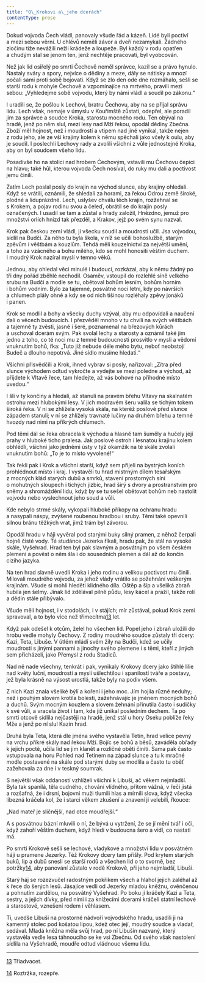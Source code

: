 ```yaml
---
title: "O\_Krokovi a\_jeho dcerách"
contentType: prose
---
```


<section>

Dokud vojvoda Čech vládl, panovaly všude řád a kázeň. Lidé byli poctiví a mezi sebou věrní. U chlévů neměli závor a dveří nezamykali. Žádného zločinu tíže nevážili nežli krádeže a loupeže. Byl každý v rodu opatřen a chudým stal se jenom ten, jenž nechtěje pracovati, byl vyobcován.

Než jak lid osiřelý po smrti Čechově neměl správce, kazil se a právo hynulo. Nastaly sváry a spory, nejvíce o dědiny a meze, dály se nátisky a mnozí počali sami proti sobě bojovati. Když se zlo den ode dne rozmáhalo, sešli se starší rodu k mohyle Čechově a vzpomínajíce na mrtvého, pravili mezi sebou: „Vyhledejme sobě vojvodu, který by námi vládl a soudil po zákonu.“

I uradili se, že pošlou k Lechovi, bratru Čechovu, aby na se přijal správu lidu. Lech však, nemaje v úmyslu v Kouřimště zůstati, odepřel, ale poradil jim za správce a soudce Kroka, starostu mocného rodu. Ten obýval na hradě, jenž po něm slul, mezi lesy nad Mží řekou, opodál dědiny Zbečna. Zboží měl hojnost, než i moudrostí a vtipem nad jiné vynikal, takže nejen z rodu jeho, ale ze vší krajiny kolem k němu spěchali jako včely k oulu, aby je soudil. I poslechli Lechovy rady a zvolili všichni z vůle jednostejné Kroka, aby on byl soudcem všeho lidu.

Posadivše ho na stolici nad hrobem Čechovým, vstavili mu Čechovu čepici na hlavu; také hůl, kterou vojvoda Čech nosíval, do ruky mu dali a poctivost jemu činili.

Zatím Lech poslal posly do krajin na východ slunce, aby krajiny ohledali. Když se vrátili, oznámili, že shledali za horami, za řekou Odrou země široké, plodné a liduprázdné. Lech, uslyšev chválu těch krajin, rozžehnal se s Krokem, a pojav rodinu svou a čeleď, obrátil se do krajin posly označených. I usadil se tam a zůstal a hrady založil, Hnězdno, jemuž pro množství orlích hnízd tak přezděl, a Krakov, jejž po svém synu nazval.

Krok pak českou zemí vládl, ji všecku soudil a moudrosti učil. Jsa vojvodou, sídlil na Budči. Za něho tu byla škola, v níž se učili bohoslužbě, starým zpěvům i věštbám a kouzlům. Tehdá měli kouzelnictví za největší umění, a toho za vzácného a bohu milého, kdo se mohl honositi věštím duchem. I moudrý Krok nazíral myslí v temno věků.

Jednou, aby ohledal věci minulé i budoucí, rozkázal, aby k němu žádný po tři dny pořád zběhlé nechodil. Osaměv, vstoupil do rozlehlé síně velkého srubu na Budči a modle se tu, obětoval bohům lesním, bohům horním i bohům vodním. Bylo za tajemné, posvátné noci letní, kdy po návrších a chlumech plály ohně a kdy se od nich tišinou rozléhaly zpěvy jonáků i panen.

Krok se modlil a bohy a všecky duchy vzýval, aby mu odpovídali a naučení dali o věcech budoucích. I přezvěděl mnoho v tu chvíli na svých věštbách a tajemné ty zvěsti, jasné i šeré, poznamenal na březových kůrách a uschoval dcerám svým. Pak svolal lechy a starosty a oznámil také jim jedno z toho, co té noci mu z temné budoucnosti prosvitlo v mysli a vědomí vnuknutím bohů, řka: „Tuto již nebude déle mého bytu, neboť neobstojí Budeč a dlouho nepotrvá. Jiné sídlo musíme hledati.“

Všichni přisvědčili a Krok, ihned vybrav si posly, nařizoval: „Zítra před slunce východem odtud vykročte a vydejte se mezi poledne a východ, až přijdete k Vltavě řece, tam hledejte, až vás bohové na příhodné místo uvedou.“

I šli v ty končiny a hledali, až stanuli na pravém břehu Vltavy na skalnatém ostrohu mezi hlubokými lesy. V jich modravém šeru valila se tichým tokem široká řeka. V ní se zhlížela vysoká skála, na kteréž poslové před slunce západem stanuli; v ní se zhlížely travnaté lučiny na druhém břehu a temné hvozdy nad nimi na příkrých chlumech.

Pod těmi dál se řeka obracela k východu a hlasně tam šuměly a hučely její prahy v hluboké ticho pralesa. Jak poslové ostroh i lesnatou krajinu kolem obhlédli, všichni jako jedněmi ústy v týž okamžik na té skále zvolali vnuknutím bohů: „To je to místo vyvolené!“

Tak řekli pak i Krok a všichni starší, když sem přijeli na bystrých koních prohlédnout místo i kraj. I vystavěli tu hrad mistrným dílem tesařským z mocných klád starých dubů a smrků, stavení prostorných síní o mohutných sloupech i tichých jizbic, hrad širý s dvory a prostranstvím pro sněmy a shromáždění lidu, když by se tu sešel obětovat bohům neb nastolit vojvodu nebo vyslechnout jeho soud a vůli.

Kde nebylo strmé skály, vykopali hluboké příkopy na ochranu hradu a nasypali náspy, zvýšené roubenou hradbou i sruby. Těmi také opevnili silnou bránu těžkých vrat, jimž trám byl závorou.

Opodál hradu v háji vyvěral pod starými buky silný pramen, z něhož čerpali hojně čisté vody. Té studánce Jezerka říkali, hradu pak, že stál na vysoké skále, Vyšehrad. Hrad ten byl pak slavným a posvátným po všem českém plemeni a pověst o něm šla i do sousedních plemen a dál až do končin cizího jazyka.

Na ten hrad slavně uvedli Kroka i jeho rodinu a velikou poctivost mu činili. Milovali moudrého vojvodu, za jehož vlády vrátilo se požehnání veškerým krajinám. Všude si mohli hleděti klidného díla. Oštěp a šíp a všeliká zbraň hubila jen šelmy. Jinak lid zdělával pilně půdu, lesy kácel a pražil, takže rolí a dědin stále přibývalo.

Všude měli hojnost, i v stodolách, i v stájích; mír zůstával, pokud Krok zemi spravoval, a to bylo více než třimecítma[13](./resources/undefined) let.

Když pak odešel k otcům, želel ho všechen lid. Popel jeho i zbraň uložili do hrobu vedle mohyly Čechovy. Z rodiny moudrého soudce zůstaly tři dcery: Kazi, Teta, Libuše. V útlém mládí svém žily na Budči, kdež se učily moudrosti s jinými pannami a jinochy svého plemene i s těmi, kteří z jiných sem přicházeli, jako Přemysl z rodu Stadiců.

Nad ně nade všechny, tenkrát i pak, vynikaly Krokovy dcery jako štíhlé lilie nad květy luční, moudrostí a myslí ušlechtilou i spanilostí tváře a postavy, jež byla krásně na výsost urostlá, takže byly na podiv všem.

Z nich Kazi znala všeliké býlí a koření i jeho moc. Jím hojila různé neduhy; než i pouhým slovem krotila bolesti, zažehnávajíc je jménem mocných bohů a duchů. Svým mocným kouzlem a slovem žehnání přinutila často i sudičky k své vůli, a vracela život i tam, kde již unikal posledním dechem. Ta po smrti otcově sídlila nejčastěji na hradě, jenž stál u hory Oseku poblíže řeky Mže a jenž po ní slul Kazin hrad.

Druhá byla Teta, která dle jména svého vystavěla Tetín, hrad velice pevný na vrchu příkré skály nad řekou Mží. Bojíc se bohů a běsů, zaváděla obřady k jejich poctě, učila lid se jim klanět a rozličné oběti činiti. Sama pak často vstupovala na horu Pohled nad Tetínem na západ slunce a tu k mračné modle postavené na skále pod starými duby se modlila a často tu oběť zažehovala za dne i v teskný soumrak.

S největší však oddaností vzhlíželi všichni k Libuši, ač věkem nejmladší. Byla tak spanilá, těla cudného, chování vlídného, přitom vážná, v řeči jistá a rozšafná, že i drsní, bojovní muži tlumili hlas a mírnili slova, když všecka líbezná kráčela kol, že i starci věkem zkušení a znavení ji velebili, řkouce:

„Nad mateř je sličnější, nad otce moudřejší.“

A s posvátnou bázní mluvili o ní, že bývá u vytržení, že se jí mění tvář i oči, když zahoří věštím duchem, když hledí v budoucna šero a vidí, co nastati má.

Po smrti Krokově sešli se lechové, vladykové a množství lidu v posvátném háji u pramene Jezerky. Též Krokovy dcery tam přišly. Pod krytem starých buků, lip a dubů snesli se starší rodů a všechen lid o to svorně, bez potržky[14](./resources/undefined), aby panování zůstalo v rodě Krokově, při jeho nejmladší, Libuši.

Starý háj se rozezvučel radostným pokřikem všech a hlahol jejich zaléhal až k řece do šerých lesů. Jásajíce vedli od Jezerky mladou kněžnu, ověnčenou a pohnutím zardělou, na posvátný Vyšehrad. Po boku jí kráčely Kazi a Teta, sestry, a jejich dívky, před nimi i za knížecími dcerami kráčeli statní lechové a starostové, vznešení rodem i věhlasem.

Ti, uvedše Libuši na prostorné nádvoří vojvodského hradu, usadili ji na kamenný stolec pod košatou lipou, kdež otec její, moudrý soudce a vladař, sedával. Mladá kněžna měla svůj hrad, po ní Libušín nazvaný, který vystavěla vedle lesa táhnoucího se ke vsi Zbečnu. Od svého však nastolení sídlila na Vyšehradě, moudře odtud vládnouc všemu lidu.

* * *

[13](./resources/undefined) Třiadvacet.

[14](./resources/undefined) Roztržka, rozepře.

</section>
